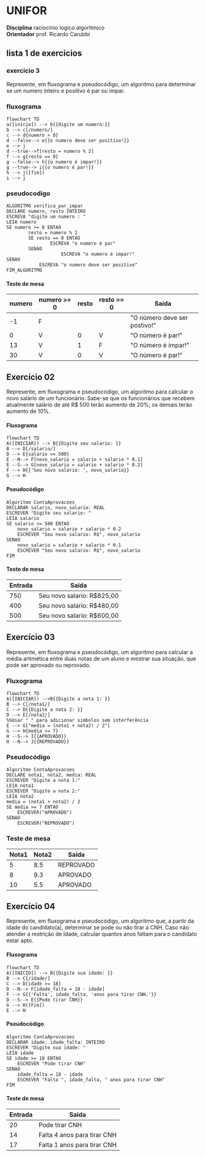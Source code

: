 
# UNIFOR
**Disciplina** raciocinio logico algoritmico <BR>
**Orientador** prof. Ricardo Carubbi

## lista 1 de exercicios

### exercicio 3
Represente, em fluxograma e pseudocódigo, um algoritmo para determinar se um numero inteiro e positivo é par ou impar.

### fluxograma
```mermaid
flowchart TD
a([inicio]) --> b{{digite um numero:}}
b --> c[/numero/]
c --> d{numero > 0}
d --false--> e{{o numero deve ser positivo!}}
e --> j
d --true-->f[resto = numero % 2]
f --> g{resto == 0}
g --false--> h{{o numero é impar!}}
g --true--> i{{o numero é par!}}
h --> j([fim])
i --> j
```
### pseudocodigo

```
ALGORITMO verifica_par_impar
DECLARE numero, resto INTEIRO
ESCREVA "digite um numero : "
LEIA numero
SE numero >= 0 ENTAO
		resto = numero % 2
		SE resto == 0 ENTAO
				ESCREVA "o numero é par"
		SENAO
					ESCREVA "o numero é impar!"
SENAO							
			ESCREVA "o numero deve ser positivo"
FIM_ALGORITMO
```

#### Teste de mesa 
| numero | numero >= 0 | resto | resto == 0 | Saída |
| -- | -- | -- | -- | -- | 
| -1 | F |   |   | "O número deve ser postivo!" |
| 0  | V | 0 | V | "O número é par!" |
| 13 | V | 1 | F | "O número é impar!" |
| 30 | V | 0 | V | "O número é par!" |


## Exercício 02 
Represente, em fluxograma e pseudocódigo, um algoritmo para calcular o novo salário de um funcionário. 
Sabe-se que os funcionários que recebem atualmente salário de até R$ 500 terão aumento de 20%; os demais terão aumento de 10%.

#### Fluxograma 

```mermaid
flowchart TD
A([INICIAR]) --> B{{Digite seu salario: }}
B --> D[/salario/]
D --> E{salario <= 500}
E --N--> F[novo_salario = salario + salario * 0.1]
E --S--> G[novo_salario = salario + salario * 0.2]
F --> H{{'Seu novo salario: ', novo_salario}}
G --> H
```

#### Pseudocódigo 

```
Algoritmo ContaAprovacoes
DECLARAR salario, novo_salario: REAL
ESCREVER "Digite seu salario: "
LEIA salario
SE salario <= 500 ENTAO
	novo_salario = salario + salario * 0.2
	ESCREVER "Seu novo salario: R$", novo_salario
SENAO
	novo_salario = salario + salario * 0.1
	ESCREVER "Seu novo salario: R$", novo_salario
FIM
```

#### Teste de mesa 

|Entrada|Saída| 
|      --      |      --      |
|750|Seu novo salario: R$825,00|
|400|Seu novo salario: R$480,00|
|500|Seu novo salario: R$600,00|


## Exercício 03 
Represente, em fluxograma e pseudocódigo, um algoritmo para calcular a média aritmética entre duas notas de um aluno e mostrar sua situação, que pode ser aprovado ou reprovado.

### Fluxograma 
```mermaid
flowchart TD
A([INICIAR]) -->B{{Digite a nota 1: }}
B --> C[/nota1/]
C --> D{{Digite a nota 2: }}
D --> E[/nota2/]
%%Usar " " para adicionar simbolos sem interferência
E --> G["media = (nota1 + nota2) / 2"]
G --> H{media >= 7}
H --S--> I{{APROVADO}}
H --N--> J{{REPROVADO}}
```

### Pseudocódigo 

```
Algoritmo ContaAprovacoes
DECLARE nota1, nota2, media: REAL
ESCREVER "Digite a nota 1:" 
LEIA nota1
ESCREVER "Digite a nota 2:" 
LEIA nota2
media = (nota1 + nota2) / 2
SE media >= 7 ENTAO
	ESCREVER("APROVADO")
SENAO
	ESCREVER("REPROVADO")
```

### Teste de mesa 

|Nota1|Nota2|Saída|
|  -  |  -  |  -  | 
| 5 | 8.5 |REPROVADO|
|8|9.3|APROVADO|
|10|5.5|APROVADO|

## Exercício 04 
Represente, em fluxograma e pseudocódigo, um algoritmo que, a partir da idade do candidato(a), determinar se pode ou não tirar a CNH. 
Caso não atender a restrição de idade, calcular quantos anos faltam para o candidato estar apto.

#### Fluxograma 

```mermaid
flowchart TD
A([INICIO]) --> B{{Digite sua idade: }}
B --> C[/idade/]
C --> D[idade >= 18]
D --N--> F[idade_falta = 18 - idade]
F --> G{{'Falta', idade_falta, 'anos para tirar CNH.'}}
D --S--> E{{Pode tirar CNH}}
G --> H([Fim])
E --> H
```

#### Pseudocódigo 

```
Algoritmo ContaAprovacoes
DECLARAR idade, idade_falta: INTEIRO
ESCREVER "Digite sua idade: "
LEIA idade
SE idade >= 18 ENTAO
	ESCREVER "Pode tirar CNH"
SENAO
	idade_falta = 18 - idade
	ESCREVER "Falta ", idade_falta, " anos para tirar CNH"
FIM
```

#### Teste de mesa 

| Entrada | Saída |
|      --      |      --      | 
| 20     | Pode tirar CNH      |
| 14   |Falta 4 anos para tirar CNH|
|17|Falta 1 anos para tirar CNH|








